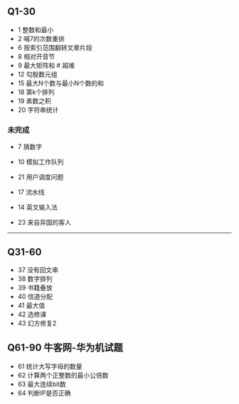 ## Q1-30
- 1 整数和最小
- 2 喊7的次数重排
- 6 按索引范围翻转文章片段
- 8 相对开音节
- 9 最大矩阵和   # 超难
- 12 勾股数元组
- 15 最大N个数与最小N个数的和
- 18 第k个排列
- 19 素数之积
- 20 字符串统计

###  未完成
- 7 猜数字

- 10 模拟工作队列
- 21 用户调度问题
- 17 流水线

- 14 英文输入法
- 23 来自异国的客人



---------------------------------------------------------------
## Q31-60

- 37 没有回文串
- 38 数字排列
- 39 书籍叠放
- 40 信道分配
- 41 最大值
- 42 选修课
- 43 幻方修复2


## Q61-90   牛客网-华为机试题
- 61 统计大写字母的数量
- 62 计算两个正整数的最小公倍数
- 63 最大连续bit数
- 64 判断IP是否正确